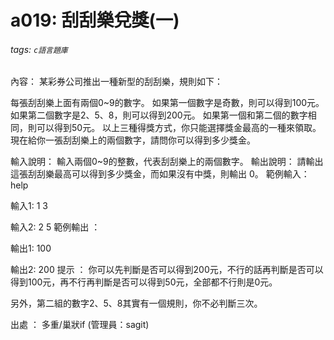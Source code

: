 # a019: 刮刮樂兌獎(一)
###### tags: `c語言題庫`
內容：
某彩券公司推出一種新型的刮刮樂，規則如下：

每張刮刮樂上面有兩個0~9的數字。
如果第一個數字是奇數，則可以得到100元。
如果第二個數字是2、5、8，則可以得到200元。
如果第一個和第二個的數字相同，則可以得到50元。
以上三種得獎方式，你只能選擇獎金最高的一種來領取。
現在給你一張刮刮樂上的兩個數字，請問你可以得到多少獎金。

輸入說明：
輸入兩個0~9的整數，代表刮刮樂上的兩個數字。
輸出說明：
請輸出這張刮刮樂最高可以得到多少獎金，而如果沒有中獎，則輸出 0。
範例輸入：help

輸入1:
1 3

輸入2:
2 5
範例輸出 ：

輸出1:
100

輸出2:
200
提示 ：
你可以先判斷是否可以得到200元，不行的話再判斷是否可以得到100元，再不行再判斷是否可以得到50元，全部都不行則是0元。

另外，第二組的數字2、5、8其實有一個規則，你不必判斷三次。

出處 ：
多重/巢狀if (管理員：sagit)
